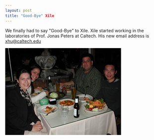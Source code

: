```yaml
---
layout: post
title: "Good-Bye" Xile
---
```


We finally had to say "Good-Bye" to Xile. 
Xile started working in the laboratories of Prof. Jonas Peters at Caltech. 
His new email address is xhu@caltech.edu

![Goodbye Xile](img/Goodbye_Xile.jpg)